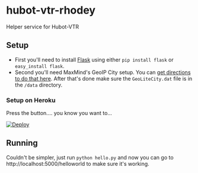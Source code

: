 hubot-vtr-rhodey
================

Helper service for Hubot-VTR

## Setup
* First you'll need to install [Flask](http://flask.pocoo.org/) using either ```pip install flask``` or ```easy_install flask```.
* Second you'll need MaxMind's GeoIP City setup. You can [get directions to do that here](http://dev.maxmind.com/geoip/legacy/install/city/). After that's done make sure the ```GeoLiteCity.dat``` file is in the ```/data``` directory.

### Setup on Heroku
Press the button.... you know you want to...

[![Deploy](https://www.herokucdn.com/deploy/button.png)](https://heroku.com/deploy)

## Running
Couldn't be simpler, just run ```python hello.py``` and now you can go to http://localhost:5000/helloworld to make sure it's working.
